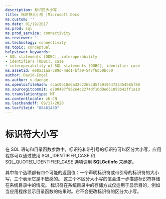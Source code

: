 ```yaml
---
description: 标识符大小写
title: 标识符大小写 |Microsoft Docs
ms.custom: ''
ms.date: 01/19/2017
ms.prod: sql
ms.prod_service: connectivity
ms.reviewer: ''
ms.technology: connectivity
ms.topic: conceptual
helpviewer_keywords:
- SQL statements [ODBC], interoperability
- identifiers [ODBC], case
- interoperability of SQL statements [ODBC], identifier case
ms.assetid: ee8a31aa-389d-4dd1-bfa9-547f6b50bc70
author: David-Engel
ms.author: v-daenge
ms.openlocfilehash: ccac9b10e6a32c7265cd5f591944735454b85f80
ms.sourcegitcommit: e700497f962e4c2274df16d9e651059b42ff1a10
ms.translationtype: MT
ms.contentlocale: zh-CN
ms.lasthandoff: 08/17/2020
ms.locfileid: "88461439"
---
```

# <a name="identifier-case"></a>标识符大小写
在 SQL 语句和目录函数参数中，标识符和带引号的标识符可以区分大小写，应用程序可以通过使用 SQL_IDENTIFIER_CASE 和 SQL_QUOTED_IDENTIFIER_CASE 选项调用 **SQLGetInfo** 来确定。  
  
 其中每个选项都有四个可能的返回值：一个声明标识符或带引号的标识符的大小写，三个表示它是不敏感的。 这三个不区分大小写的值会进一步描述标识符存储在系统目录中的情况。 标识符在系统目录中的存储方式仅适用于显示目的，例如当应用程序显示目录函数的结果时。它不会更改标识符的区分大小写。
